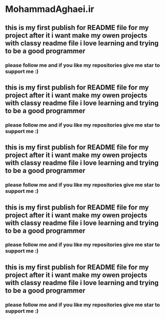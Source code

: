 # MohammadAghaei.ir
## this is my first publish for README file for my project after it i want make my owen projects with classy readme file i love learning and trying to be a good programmer
### please follow me and if you like my repositories give me star to support me :)
## this is my first publish for README file for my project after it i want make my owen projects with classy readme file i love learning and trying to be a good programmer
### please follow me and if you like my repositories give me star to support me :)
## this is my first publish for README file for my project after it i want make my owen projects with classy readme file i love learning and trying to be a good programmer
### please follow me and if you like my repositories give me star to support me :)
## this is my first publish for README file for my project after it i want make my owen projects with classy readme file i love learning and trying to be a good programmer
### please follow me and if you like my repositories give me star to support me :)
## this is my first publish for README file for my project after it i want make my owen projects with classy readme file i love learning and trying to be a good programmer
### please follow me and if you like my repositories give me star to support me :)